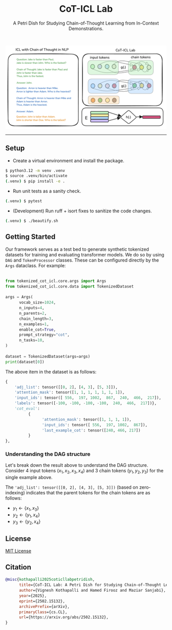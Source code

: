 <div align="center">
  <h1>CoT-ICL Lab</h1>
  <p> A Petri Dish for Studying Chain-of-Thought Learning from In-Context Demonstrations.
 </p>
</div>
<br>

![](assets/cot_icl_intro.png)

****************************************************************

## Setup

- Create a virtual environment and install the package.

```bash
$ python3.12 -m venv .venv
$ source .venv/bin/activate
(.venv) $ pip install -e .
```

- Run unit tests as a sanity check.

```bash
(.venv) $ pytest
```

- (Development) Run ruff + isort fixes to sanitize the code changes.

```bash
(.venv) $ ./beautify.sh
```

## Getting Started

Our framework serves as a test bed to generate synthetic tokenized datasets for training and evaluating transformer models. We do so by using `DAG` and `TokenProcessor` classes. These can be configured directly by the `Args` dataclass. For example:

```py

from tokenized_cot_icl.core.args import Args
from tokenized_cot_icl.core.data import TokenizedDataset

args = Args(
      vocab_size=1024,
      n_inputs=4,
      n_parents=2,
      chain_length=3,
      n_examples=1,
      enable_cot=True,
      prompt_strategy="cot",
      n_tasks=10,
)

dataset = TokenizedDataset(args=args)
print(dataset[0])
```

The above item in the dataset is as follows:

```py
{
    'adj_list': tensor([[0, 2], [4, 3], [5, 3]]),
    'attention_mask': tensor([1, 1, 1, 1, 1, 1, 1]),
    'input_ids': tensor([ 556,  197, 1002,  867,  240,  466,  217]),
    'labels': tensor([-100, -100, -100, -100,  240,  466,  217])},
    'cot_eval': 
          {
                'attention_mask': tensor([1, 1, 1, 1]),
                'input_ids': tensor([ 556,  197, 1002,  867]),
                'last_example_cot': tensor([240, 466, 217])
          }
},
```

### Understanding the DAG structure

Let's break down the result above to understand the DAG structure. Consider $4$ input tokens ($x_1, x_2, x_3, x_4$) and $3$ chain tokens ($y_1, y_2, y_3$) for the single example above.

The `'adj_list': tensor([[0, 2], [4, 3], [5, 3]])` (based on zero-indexing) indicates that the parent tokens for the chain tokens are as follows:

- $y_1 \leftarrow \{x_1, x_3\}$
- $y_2 \leftarrow \{y_1, x_4\}$
- $y_3 \leftarrow \{y_2, x_4\}$



## License

[MIT License](LICENSE)

## Citation

```bibtex
@misc{kothapalli2025coticllabpetridish,
      title={CoT-ICL Lab: A Petri Dish for Studying Chain-of-Thought Learning from In-Context Demonstrations}, 
      author={Vignesh Kothapalli and Hamed Firooz and Maziar Sanjabi},
      year={2025},
      eprint={2502.15132},
      archivePrefix={arXiv},
      primaryClass={cs.CL},
      url={https://arxiv.org/abs/2502.15132}, 
}
```